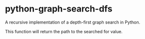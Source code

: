 # python-graph-search-dfs

A recursive implementation of a depth-first graph search in Python.

This function will return the path to the searched for value.
